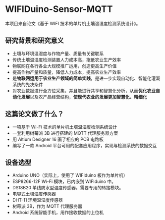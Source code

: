 # WIFIDuino-Sensor-MQTT
本项目来自论文《基于 WIFI 技术的单片机土壤温湿度检测系统设计》。



## 研究背景和研究意义

- 土壤与环境温湿度与作物产量、质量有关键联系
- 传统土壤温湿度检测装置人力成本高，拖低农业生产效率
- 物联网在各行各业大规模推广运用，创造更高生产价值
- 提高作物产量和质量，降低人力成本，提高农业生产效率
- 是**物联网运用于农业生产领域的简单实践**，是进一步实现自动化、智能化灌溉系统的先决条件
- 对农业数据进行全方位采集，并且能进行共享和智慧化分析，从而**优化农业自动化发展**以及农产品经营结构，**使现代农业的发展更加智慧化、精细化**



## 这篇论文做了什么？

- 一项基于 Wi-Fi 技术的单片机土壤温湿度检测系统设计
- 一套利用树莓派 3B 进行搭建的 MQTT 代理服务器方案
- 用 Altium Designer 16 画了相应的 PCB 电路板
- 编写了一款 Android 平台可用的配套应用程序，实现与检测系统的数据交互



## 设备选型

- Arduino UNO（实际上，使用了 WIFIduino 板作为单片机）
- ESP8266-12F Wi-Fi 模块，已内嵌到 WIFIduino 中。
- DS18B20 单线防水型温度传感器，需要专用的转接模块。
- 电容式土壤湿度传感器
- DHT-11 环境温湿度传感器
- 树莓派 3B，作为 MQTT 代理服务器
- Android 系统智能手机，用作接收数据的上位机
